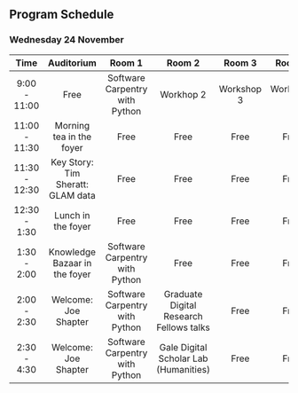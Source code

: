 ## Program Schedule

### Wednesday 24 November

| **Time** |  **Auditorium** | **Room 1** | **Room 2**| **Room 3** | **Room 4** |
| :---: | :---: | :---: | :---:| :---: |:---: |
| 9:00 - 11:00 |  Free | Software Carpentry with Python | Workhop 2 | Workshop 3  | Workshop 4 |
| 11:00 - 11:30 |  Morning tea in the foyer | Free | Free | Free | Free |
| 11:30 - 12:30 | Key Story: Tim Sheratt: GLAM data | Free | Free | Free  |Free |
| 12:30 - 1:30 |  Lunch in the foyer | Free | Free | Free | Free |
| 1:30 - 2:00 |  Knowledge Bazaar in the foyer | Software Carpentry with Python | Free | Free | Free |
| 2:00 - 2:30 |  Welcome: Joe Shapter | Software Carpentry with Python | Graduate Digital Research Fellows talks | Free | Free |
| 2:30 - 4:30 |  Welcome: Joe Shapter | Software Carpentry with Python | Gale Digital Scholar Lab (Humanities) | Free | Free |
